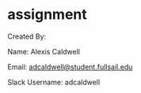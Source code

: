 # assignment

Created By:

Name: Alexis Caldwell

Email: adcaldwell@student.fullsail.edu

Slack Username: adcaldwell
